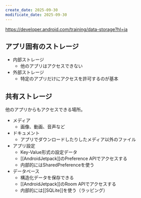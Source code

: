 ```yaml
---
create_date: 2025-09-30
modificate_date: 2025-09-30
---
```

<https://developer.android.com/training/data-storage?hl=ja>

## アプリ固有のストレージ
* 内部ストレージ
	- 他のアプリはアクセスできない
* 外部ストレージ
	- 特定のアプリだけにアクセスを許可するのが基本

## 共有ストレージ
他のアプリからもアクセスできる場所。

* メディア
	- 画像、動画、音声など
* ドキュメント
	- アプリでダウンロードしたりしたメディア以外のファイル
* アプリ設定
	- Key-Value形式の設定データ
	- [[AndroidJetpack]]のPreference APIでアクセスする
	- 内部的にはSharedPreferenceを使う
* データベース
	- 構造化データを保存できる
	- [[AndroidJetpack]]のRoom APIでアクセスする
	- 内部的には[[SQLite]]を使う（ラッピング）